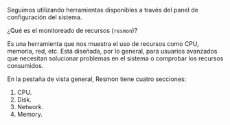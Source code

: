 Seguimos utilizando herramientas disponibles a través del panel de configuración del sistema.

¿Qué es el monitoreado de recursos (`resmon`)?

Es una herramienta que nos muestra el uso de recursos como CPU, memoria, red, etc. Está diseñada, por lo general, para usuarios avanzados que necesitan solucionar problemas en el sistema o comprobar los recursos consumidos.

En la pestaña de vista general, Resmon tiene cuatro secciones:

1. CPU.
2. Disk.
3. Network.
4. Memory.